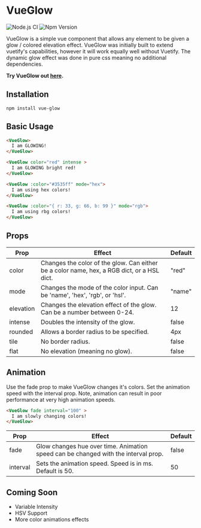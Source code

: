 
# VueGlow
![Node.js CI](https://github.com/adam-watkins/vue-glow/workflows/Node.js%20CI/badge.svg?branch=master)
![Npm Version](https://img.shields.io/npm/v/vue-glow.svg)

VueGlow is a simple vue component that allows any element to be given a glow / colored elevation effect. 
VueGlow was initially built to extend vuetify's capabilities, however it will work equally well without Vuetify.
The dynamic glow effect was done in pure css meaning no additional dependencies.

**Try VueGlow out [here](https://wtkns.dev/vueglow).**

## Installation
```
npm install vue-glow
```

## Basic Usage
```html
<VueGlow>
  I am GLOWING!
</VueGlow>

<VueGlow color="red" intense >
  I am GLOWING bright red!
</VueGlow>

<VueGlow :color="#3535ff" mode="hex">
  I am using hex colors!
</VueGlow>

<VueGlow :color="{ r: 33, g: 66, b: 99 }" mode="rgb">
  I am using rbg colors!
</VueGlow>
```

## Props
| Prop        | Effect        | Default |
| ------------|---------------| ------- |
| color | Changes the color of the glow.  Can either be a color name, hex, a RGB dict, or a HSL dict. | "red" |
| mode | Changes the mode of the color input. Can be 'name', 'hex', 'rgb', or 'hsl'. | "name" |
| elevation  | Changes the elevation effect of the glow.  Can be a number between 0-24. | 12 |
| intense | Doubles the intensity of the glow. | false |
| rounded | Allows a border radius to be specified. | 4px |
| tile | No border radius. | false |
| flat | No elevation (meaning no glow). | false |


## Animation
Use the fade prop to make VueGlow changes it's colors. Set the animation speed with the interval prop.
Note, animation can result in poor performance at very high animation speeds.
```html
<VueGlow fade interval="100" >
  I am slowly changing colors!
</VueGlow>
```
| Prop        | Effect  | Default |
|-------------| ------- | ------- |
| fade | Glow changes hue over time.  Animation speed can be changed with the interval prop. | false |
| interval | Sets the animation speed.  Speed is in ms.  Default is 50. | 50 |

## Coming Soon
+ Variable Intensity
+ HSV Support
+ More color animations effects
